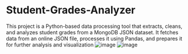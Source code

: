 # Student-Grades-Analyzer
This project is a Python-based data processing tool that extracts, cleans, and analyzes student grades from a MongoDB JSON dataset. It fetches data from an online JSON file, processes it using Pandas, and prepares it for further analysis and visualization
![image](https://github.com/user-attachments/assets/ca727ee0-0731-422c-abcd-343fd44737de)
![image](https://github.com/user-attachments/assets/82a91844-50e4-44cd-ae59-8a1d9e323738)
